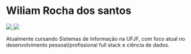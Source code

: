 # Wiliam Rocha dos santos
<p>
<a href="mailto:wrsantos@ice.ufjf.br">
<img src="https://img.shields.io/badge/-wiliamro.santos%40gmail.com-black?style=flat-square&amp;logo=Gmail&amp;logoColor=white&amp;link=mailto:wrsantos@ice.ufjf.br" style="max-width:100%;">
</a>

<a href="https://www.linkedin.com/in/wiliam-rocha-dos-santos-47b258b5/">
<img src="https://img.shields.io/badge/-Wiliam%20Rocha%20dos%20Santos-black?style=flat-square&amp;logo=Linkedin&amp;logoColor=white&amp;link=https://www.linkedin.com/in/wiliam-rocha-dos-santos-47b258b5/" style="max-width:100%;">
</a>
</p>
Atualmente cursando Sistemas de Informação na UFJF, com foco atual no desenvolvimento pessoal/profissional full stack e ciência de dados.
